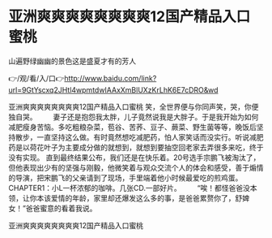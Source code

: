 # 亚洲爽爽爽爽爽爽爽爽12国产精品入口蜜桃
山遍野绿幽幽的景色这是盛夏才有的芳人

👉/观/看/入/口👉http://www.baidu.com/link?url=9GtYscxq2JHtl4wpmtdwIAAxXmBlUXzKrLhK6E7cDRO&wd

亚洲爽爽爽爽爽爽爽爽12国产精品入口蜜桃		笑，全世界便与你同声笑，哭，你便独自哭。
　　妻子还是抱怨我太胖，儿子竟然说我是大胖子。于是我开始为如何减肥瘦身苦恼。多吃粗粮杂菜，苞谷、苦荞、豆子、蕨菜、野生菌等等，晚饭后坚持散步，一直坚持这么做。有时竟然想吃减肥药，怕人家笑话而没实行。听说减肥药是以荷花叶子为主要成分做的就想到，就想到要抽空回老家去弄很多来吃，终于没有实现。
直到最终结果公布，我们还是在快乐着。20号选手宗鹏飞被淘汰了，但他表现出少有的坚强与刚毅，他微笑着与观众交流个人的体会和感受，善于煽情的导演，把宋鹏飞的父亲请到了现场，手里端着他小时候最爱吃的煎鸡蛋。
CHAPTER1：小L一杯浓郁的咖啡。几张CD.一部好片。
　　“唉！都怪爸爸没本领，让你本该爱情的年龄，家里却还爆发这么多的事，是爸爸累赘你了，舒婢女！”爸爸蜜意的看着我说。

亚洲爽爽爽爽爽爽爽爽12国产精品入口蜜桃
